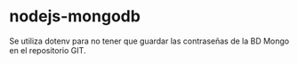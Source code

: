 # nodejs-mongodb 

Se utiliza dotenv para no tener que guardar las contraseñas de la BD Mongo en el repositorio GIT.
